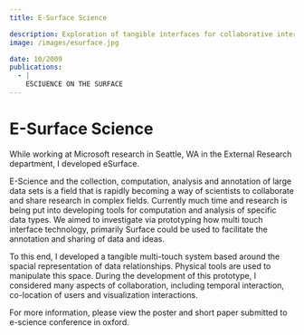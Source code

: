 ```yaml
---
title: E-Surface Science

description: Exploration of tangible interfaces for collaborative interaction with large data-sets in E-Science.
image: /images/esurface.jpg

date: 10/2009
publications:
  - |
    ESCIUENCE ON THE SURFACE
---
```


# E-Surface Science

While working at Microsoft research in Seattle, WA in the External Research department, I developed eSurface.

E-Science and the collection, computation, analysis and annotation of large data sets is a field that is rapidly becoming a way of scientists to collaborate and share research in complex fields. Currently much time and research is being put into developing tools for computation and analysis of specific data types. We aimed to investigate via prototyping how multi touch interface technology, primarily Surface could be used to facilitate the annotation and sharing of data and ideas.

To this end, I developed a tangible multi-touch system based around the spacial representation of data relationships. Physical tools are used to manipulate this space. During the development of this prototype, I considered many aspects of collaboration, including temporal interaction, co-location of users and visualization interactions.

For more information, please view the poster and short paper submitted to e-science conference in oxford.
